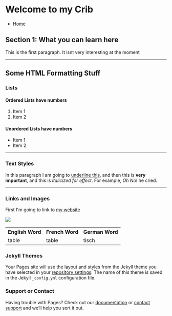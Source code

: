 <h1>Welcome to my Crib</h1>
<ul class="breadcrumb">
  <li><a href="https://luciapusateri.github.io/test/index.html">Home</a></li>
 
</ul>

<h2>Section 1: What you can learn here</h2>
<p> This is the first paragraph. It isnt very interesting at the moment </p>


<hr>
<h2>Some HTML Formatting Stuff</h2>
<h3>Lists</h3>
<h4>Ordered Lists have numbers</h4>
<ol>
  <li>Item 1</li>
  <li>Item 2</li>
</ol>

<h4>Unordered Lists have numbers</h4>
<ul>
  <li>Item 1</li>
  <li>Item 2</li>
</ul>

<hr>

<h3>Text Styles</h3>
<p>In this paragraph I am going to <u>underline this</u>, and then this is <strong> very important</strong>, and this is <em>italicized for effect</em>. For example, <em> Oh No!</em> he cried.</p>

<hr>

<h3>Links and Images</h3>
<p>First I'm going to link to <a href="https://www.google.com/intl/en/chrome/browser/welcome.html"> my website</a> </p>



<img src="https://upload.wikimedia.org/wikipedia/commons/a/a3/Aptenodytes_forsteri_-Snow_Hill_Island%2C_Antarctica_-adults_and_juvenile-8.jpg" />

<table>
  <tr>
    <th>English Word</th>
    <th>French Word</th>
    <th>German Word</th>
  </tr>
  <tr>
    <td>table</td>
    <td>table</td>
    <td>tisch</td>
  </tr>

 
</table>



### Jekyll Themes

Your Pages site will use the layout and styles from the Jekyll theme you have selected in your [repository settings](https://github.com/luciapusateri/test/settings). The name of this theme is saved in the Jekyll `_config.yml` configuration file.

### Support or Contact

Having trouble with Pages? Check out our [documentation](https://help.github.com/categories/github-pages-basics/) or [contact support](https://github.com/contact) and we’ll help you sort it out.
